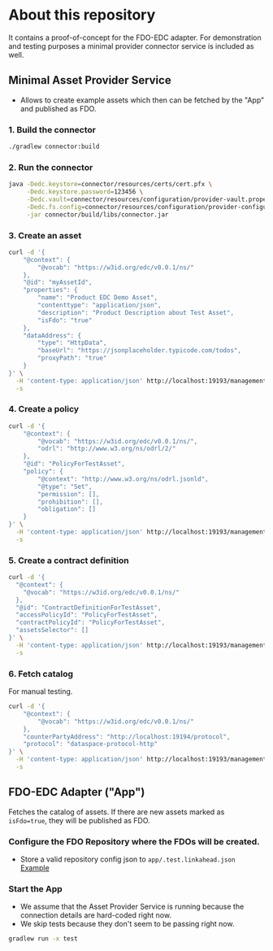 # About this repository

It contains a proof-of-concept for the FDO-EDC adapter. For demonstration and testing purposes a minimal provider connector service is included as well.

## Minimal Asset Provider Service

- Allows to create example assets which then can be fetched by the "App" and published as FDO.

### 1. Build the connector

```bash
./gradlew connector:build
```

### 2. Run the connector

```bash
java -Dedc.keystore=connector/resources/certs/cert.pfx \
     -Dedc.keystore.password=123456 \
     -Dedc.vault=connector/resources/configuration/provider-vault.properties \
     -Dedc.fs.config=connector/resources/configuration/provider-configuration.properties \
     -jar connector/build/libs/connector.jar
```

### 3. Create an asset

```bash
curl -d '{
    "@context": {
        "@vocab": "https://w3id.org/edc/v0.0.1/ns/"
    },
    "@id": "myAssetId",
    "properties": {
        "name": "Product EDC Demo Asset",
        "contenttype": "application/json",
        "description": "Product Description about Test Asset",
        "isFdo": "true"
    },
    "dataAddress": {
        "type": "HttpData",
        "baseUrl": "https://jsonplaceholder.typicode.com/todos",
        "proxyPath": "true"
    }
}' \
  -H 'content-type: application/json' http://localhost:19193/management/v3/assets \
  -s
```

### 4. Create a policy

```bash
curl -d '{
    "@context": {
        "@vocab": "https://w3id.org/edc/v0.0.1/ns/",
        "odrl": "http://www.w3.org/ns/odrl/2/"
    },
    "@id": "PolicyForTestAsset",
    "policy": {
        "@context": "http://www.w3.org/ns/odrl.jsonld",
        "@type": "Set",
        "permission": [],
        "prohibition": [],
        "obligation": []
    }
}' \
  -H 'content-type: application/json' http://localhost:19193/management/v2/policydefinitions \
  -s
```

### 5. Create a contract definition

```bash
curl -d '{
  "@context": {
    "@vocab": "https://w3id.org/edc/v0.0.1/ns/"
  },
  "@id": "ContractDefinitionForTestAsset",
  "accessPolicyId": "PolicyForTestAsset",
  "contractPolicyId": "PolicyForTestAsset",
  "assetsSelector": []
}' \
  -H 'content-type: application/json' http://localhost:19193/management/v2/contractdefinitions \
  -s
```

### 6. Fetch catalog

For manual testing.

```bash
curl -d '{
    "@context": {
        "@vocab": "https://w3id.org/edc/v0.0.1/ns/"
    },
    "counterPartyAddress": "http://localhost:19194/protocol",
    "protocol": "dataspace-protocol-http"
}' \
  -H 'content-type: application/json' http://localhost:19193/management/v2/catalog/request \
  -s
```

## FDO-EDC Adapter ("App")

Fetches the catalog of assets. If there are new assets marked as `isFdo=true`, they will be published as FDO.

### Configure the FDO Repository where the FDOs will be created.

* Store a valid repository config json to `app/.test.linkahead.json` [Example](https://gitlab.indiscale.com/fdo/fdo-manager-library/-/blob/main/.test.linkahead.json.example)

### Start the App

* We assume that the Asset Provider Service is running because the connection details are hard-coded right now.
* We skip tests because they don't seem to be passing right now.

```bash
gradlew run -x test
```
